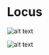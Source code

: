 # Locus

![alt text](https://github.com/smchow/locus/blob/master/public/images/ScreenShot1.PNG "ScreenShot 1")

![alt text](https://github.com/smchow/locus/blob/master/public/images/ScreenShot2.PNG "ScreenShot 2")
